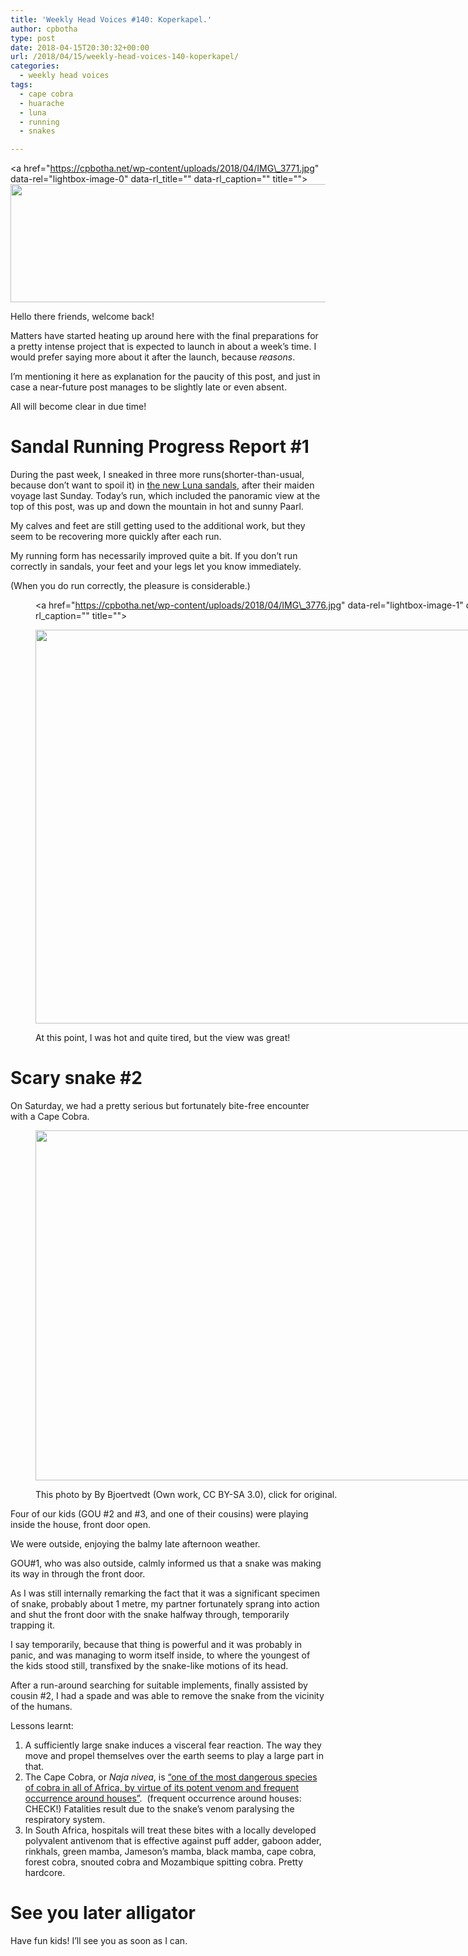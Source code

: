 ```yaml
---
title: 'Weekly Head Voices #140: Koperkapel.'
author: cpbotha
type: post
date: 2018-04-15T20:30:32+00:00
url: /2018/04/15/weekly-head-voices-140-koperkapel/
categories:
  - weekly head voices
tags:
  - cape cobra
  - huarache
  - luna
  - running
  - snakes

---
```

<a href="https://cpbotha.net/wp-content/uploads/2018/04/IMG\_3771.jpg" data-rel="lightbox-image-0" data-rl\_title="" data-rl_caption="" title=""><img data-attachment-id="3145" data-permalink="https://cpbotha.net/2018/04/15/weekly-head-voices-140-koperkapel/img_3771/" data-orig-file="https://cpbotha.net/wp-content/uploads/2018/04/IMG_3771.jpg" data-orig-size="8444,1895" data-comments-opened="1" data-image-meta="{&quot;aperture&quot;:&quot;2.2&quot;,&quot;credit&quot;:&quot;&quot;,&quot;camera&quot;:&quot;iPhone 6s&quot;,&quot;caption&quot;:&quot;&quot;,&quot;created_timestamp&quot;:&quot;1523791744&quot;,&quot;copyright&quot;:&quot;&quot;,&quot;focal_length&quot;:&quot;4.15&quot;,&quot;iso&quot;:&quot;25&quot;,&quot;shutter_speed&quot;:&quot;0.00045495905368517&quot;,&quot;title&quot;:&quot;&quot;,&quot;orientation&quot;:&quot;1&quot;}" data-image-title="IMG_3771" data-image-description="" data-medium-file="https://cpbotha.net/wp-content/uploads/2018/04/IMG_3771-300x67.jpg" data-large-file="https://cpbotha.net/wp-content/uploads/2018/04/IMG_3771-1024x230.jpg" class="alignnone size-large wp-image-3145" src="https://cpbotha.net/wp-content/uploads/2018/04/IMG_3771-1024x230.jpg" alt="" width="840" height="189" srcset="https://cpbotha.net/wp-content/uploads/2018/04/IMG_3771-1024x230.jpg 1024w, https://cpbotha.net/wp-content/uploads/2018/04/IMG_3771-300x67.jpg 300w, https://cpbotha.net/wp-content/uploads/2018/04/IMG_3771-768x172.jpg 768w, https://cpbotha.net/wp-content/uploads/2018/04/IMG_3771-1200x269.jpg 1200w" sizes="(max-width: 709px) 85vw, (max-width: 909px) 67vw, (max-width: 1362px) 62vw, 840px" /></a>

Hello there friends, welcome back!

Matters have started heating up around here with the final preparations for a pretty intense project that is expected to launch in about a week&#8217;s time. I would prefer saying more about it after the launch, because _reasons_.

I&#8217;m mentioning it here as explanation for the paucity of this post, and just in case a near-future post manages to be slightly late or even absent.

All will become clear in due time!

# Sandal Running Progress Report #1

During the past week, I sneaked in three more runs(shorter-than-usual, because don&#8217;t want to spoil it) in [the new Luna sandals][1], after their maiden voyage last Sunday. Today&#8217;s run, which included the panoramic view at the top of this post, was up and down the mountain in hot and sunny Paarl.

My calves and feet are still getting used to the additional work, but they seem to be recovering more quickly after each run.

My running form has necessarily improved quite a bit. If you don&#8217;t run correctly in sandals, your feet and your legs let you know immediately.

(When you do run correctly, the pleasure is considerable.)<figure id="attachment_3148" aria-describedby="caption-attachment-3148" style="width: 840px" class="wp-caption alignnone"><a href="https://cpbotha.net/wp-content/uploads/2018/04/IMG\_3776.jpg" data-rel="lightbox-image-1" data-rl\_title="" data-rl_caption="" title="">

<img data-attachment-id="3148" data-permalink="https://cpbotha.net/2018/04/15/weekly-head-voices-140-koperkapel/img_3776/" data-orig-file="https://cpbotha.net/wp-content/uploads/2018/04/IMG_3776.jpg" data-orig-size="4032,3024" data-comments-opened="1" data-image-meta="{&quot;aperture&quot;:&quot;2.2&quot;,&quot;credit&quot;:&quot;&quot;,&quot;camera&quot;:&quot;iPhone 6s&quot;,&quot;caption&quot;:&quot;&quot;,&quot;created_timestamp&quot;:&quot;1523792408&quot;,&quot;copyright&quot;:&quot;&quot;,&quot;focal_length&quot;:&quot;4.15&quot;,&quot;iso&quot;:&quot;25&quot;,&quot;shutter_speed&quot;:&quot;0.0012484394506866&quot;,&quot;title&quot;:&quot;&quot;,&quot;orientation&quot;:&quot;1&quot;}" data-image-title="IMG_3776" data-image-description="" data-medium-file="https://cpbotha.net/wp-content/uploads/2018/04/IMG_3776-300x225.jpg" data-large-file="https://cpbotha.net/wp-content/uploads/2018/04/IMG_3776-1024x768.jpg" class="size-large wp-image-3148" src="https://cpbotha.net/wp-content/uploads/2018/04/IMG_3776-1024x768.jpg" alt="" width="840" height="630" srcset="https://cpbotha.net/wp-content/uploads/2018/04/IMG_3776-1024x768.jpg 1024w, https://cpbotha.net/wp-content/uploads/2018/04/IMG_3776-300x225.jpg 300w, https://cpbotha.net/wp-content/uploads/2018/04/IMG_3776-768x576.jpg 768w, https://cpbotha.net/wp-content/uploads/2018/04/IMG_3776-1200x900.jpg 1200w" sizes="(max-width: 709px) 85vw, (max-width: 909px) 67vw, (max-width: 1362px) 62vw, 840px" /></a><figcaption id="caption-attachment-3148" class="wp-caption-text">At this point, I was hot and quite tired, but the view was great!</figcaption></figure> 

# Scary snake #2

On Saturday, we had a pretty serious but fortunately bite-free encounter with a Cape Cobra.<figure id="attachment_3146" aria-describedby="caption-attachment-3146" style="width: 840px" class="wp-caption alignnone">

[<img data-attachment-id="3146" data-permalink="https://cpbotha.net/2018/04/15/weekly-head-voices-140-koperkapel/1200px-naja_nivea_img_5078_kappkobra/" data-orig-file="https://cpbotha.net/wp-content/uploads/2018/04/1200px-Naja_nivea_IMG_5078_Kappkobra.jpg" data-orig-size="1200,800" data-comments-opened="1" data-image-meta="{&quot;aperture&quot;:&quot;0&quot;,&quot;credit&quot;:&quot;&quot;,&quot;camera&quot;:&quot;&quot;,&quot;caption&quot;:&quot;&quot;,&quot;created_timestamp&quot;:&quot;0&quot;,&quot;copyright&quot;:&quot;&quot;,&quot;focal_length&quot;:&quot;0&quot;,&quot;iso&quot;:&quot;0&quot;,&quot;shutter_speed&quot;:&quot;0&quot;,&quot;title&quot;:&quot;&quot;,&quot;orientation&quot;:&quot;0&quot;}" data-image-title="1200px-Naja_nivea_IMG_5078_Kappkobra" data-image-description="" data-medium-file="https://cpbotha.net/wp-content/uploads/2018/04/1200px-Naja_nivea_IMG_5078_Kappkobra-300x200.jpg" data-large-file="https://cpbotha.net/wp-content/uploads/2018/04/1200px-Naja_nivea_IMG_5078_Kappkobra-1024x683.jpg" class="size-large wp-image-3146" src="https://cpbotha.net/wp-content/uploads/2018/04/1200px-Naja_nivea_IMG_5078_Kappkobra-1024x683.jpg" alt="" width="840" height="560" srcset="https://cpbotha.net/wp-content/uploads/2018/04/1200px-Naja_nivea_IMG_5078_Kappkobra-1024x683.jpg 1024w, https://cpbotha.net/wp-content/uploads/2018/04/1200px-Naja_nivea_IMG_5078_Kappkobra-300x200.jpg 300w, https://cpbotha.net/wp-content/uploads/2018/04/1200px-Naja_nivea_IMG_5078_Kappkobra-768x512.jpg 768w, https://cpbotha.net/wp-content/uploads/2018/04/1200px-Naja_nivea_IMG_5078_Kappkobra.jpg 1200w" sizes="(max-width: 709px) 85vw, (max-width: 909px) 67vw, (max-width: 1362px) 62vw, 840px" />][2]<figcaption id="caption-attachment-3146" class="wp-caption-text">This photo by By Bjoertvedt (Own work, CC BY-SA 3.0), click for original.</figcaption></figure> 

Four of our kids (GOU #2 and #3, and one of their cousins) were playing inside the house, front door open.

We were outside, enjoying the balmy late afternoon weather.

GOU#1, who was also outside, calmly informed us that a snake was making its way in through the front door.

As I was still internally remarking the fact that it was a significant specimen of snake, probably about 1 metre, my partner fortunately sprang into action and shut the front door with the snake halfway through, temporarily trapping it.

I say temporarily, because that thing is powerful and it was probably in panic, and was managing to worm itself inside, to where the youngest of the kids stood still, transfixed by the snake-like motions of its head.

After a run-around searching for suitable implements, finally assisted by cousin #2, I had a spade and was able to remove the snake from the vicinity of the humans.

Lessons learnt:

  1. A sufficiently large snake induces a visceral fear reaction. The way they move and propel themselves over the earth seems to play a large part in that.
  2. The Cape Cobra, or _Naja nivea_, is [&#8220;one of the most dangerous species of cobra in all of Africa, by virtue of its potent venom and frequent occurrence around houses&#8221;][3].  (frequent occurrence around houses: CHECK!) Fatalities result due to the snake&#8217;s venom paralysing the respiratory system.
  3. In South Africa, hospitals will treat these bites with a locally developed polyvalent antivenom that is effective against puff adder, gaboon adder, rinkhals, green mamba, Jameson’s mamba, black mamba, cape cobra, forest cobra, snouted cobra and Mozambique spitting cobra. Pretty hardcore.

# See you later alligator

Have fun kids! I&#8217;ll see you as soon as I can.

 [1]: /2018/04/08/weekly-head-voices-139-luna/
 [2]: https://commons.wikimedia.org/w/index.php?curid=24274207
 [3]: https://en.wikipedia.org/wiki/Cape_cobra